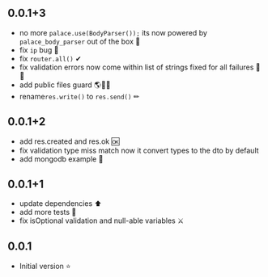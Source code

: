 ## 0.0.1+3

- no more `palace.use(BodyParser());` its now powered by `palace_body_parser` out of the box 🎁
- fix `ip` bug 🐛
- fix `router.all()` ✔
- fix validation errors now come within list of strings fixed for all failures 📃❌
- add public files guard 🌎💂‍♂️
- rename`res.write()` to `res.send()` ✏

## 0.0.1+2

- add res.created and res.ok 🆗
- fix validation type miss match now it convert types to the dto by default
- add mongodb example 🗿

## 0.0.1+1

- update dependencies ⬆
- add more tests 🧪
- fix isOptional validation and null-able variables ⚔

## 0.0.1

- Initial version ⭐
